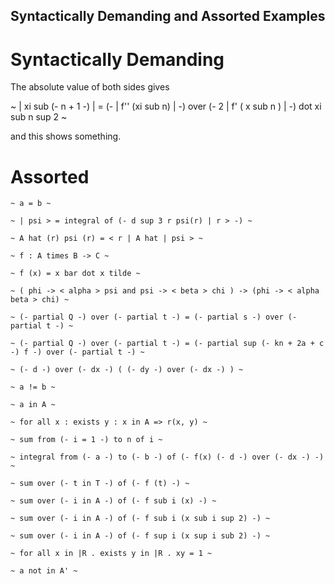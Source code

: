 ## Syntactically Demanding and Assorted Examples

# Syntactically Demanding

The absolute value of both sides gives 

~ | xi sub (- n + 1 -) | = (- | f'' (xi sub n) | -) over (- 2 | f' ( x sub n ) | -) dot xi sub n sup 2 ~

and this shows something.

# Assorted

    ~ a = b ~
    
    ~ | psi > = integral of (- d sup 3 r psi(r) | r > -) ~
    
    ~ A hat (r) psi (r) = < r | A hat | psi > ~
    
    ~ f : A times B -> C ~
    
    ~ f (x) = x bar dot x tilde ~
    
    ~ ( phi -> < alpha > psi and psi -> < beta > chi ) -> (phi -> < alpha beta > chi) ~
    
    ~ (- partial Q -) over (- partial t -) = (- partial s -) over (- partial t -) ~
    
    ~ (- partial Q -) over (- partial t -) = (- partial sup (- kn + 2a + c -) f -) over (- partial t -) ~
    
    ~ (- d -) over (- dx -) ( (- dy -) over (- dx -) ) ~
    
    ~ a != b ~
    
    ~ a in A ~
    
    ~ for all x : exists y : x in A => r(x, y) ~
    
    ~ sum from (- i = 1 -) to n of i ~
    
    ~ integral from (- a -) to (- b -) of (- f(x) (- d -) over (- dx -) -) ~
    
    ~ sum over (- t in T -) of (- f (t) -) ~
    
    ~ sum over (- i in A -) of (- f sub i (x) -) ~
    
    ~ sum over (- i in A -) of (- f sub i (x sub i sup 2) -) ~
    
    ~ sum over (- i in A -) of (- f sup i (x sup i sub 2) -) ~
    
    ~ for all x in |R . exists y in |R . xy = 1 ~
    
    ~ a not in A' ~

